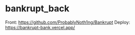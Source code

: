 # bankrupt_back

Front: https://github.com/ProbablyNoth1ng/Bankrupt
Deploy: https://bankrupt-bank.vercel.app/
